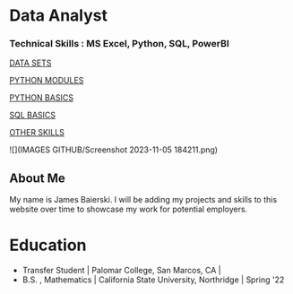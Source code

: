 # Data Analyst

### Technical Skills : MS Excel, Python, SQL, PowerBI

[DATA SETS](Projects.md)

[PYTHON MODULES](Modules.md)

[PYTHON BASICS](Python.md)

[SQL BASICS](SQL.md)

[OTHER SKILLS](Misc.md)

![](IMAGES GITHUB/Screenshot 2023-11-05 184211.png)

## About Me

My name is James Baierski. I will be adding my projects and skills to this website over time to showcase my work for potential employers.

# Education
- Transfer Student | Palomar College, San Marcos, CA |
- B.S. , Mathematics | California State University, Northridge | Spring '22




 




